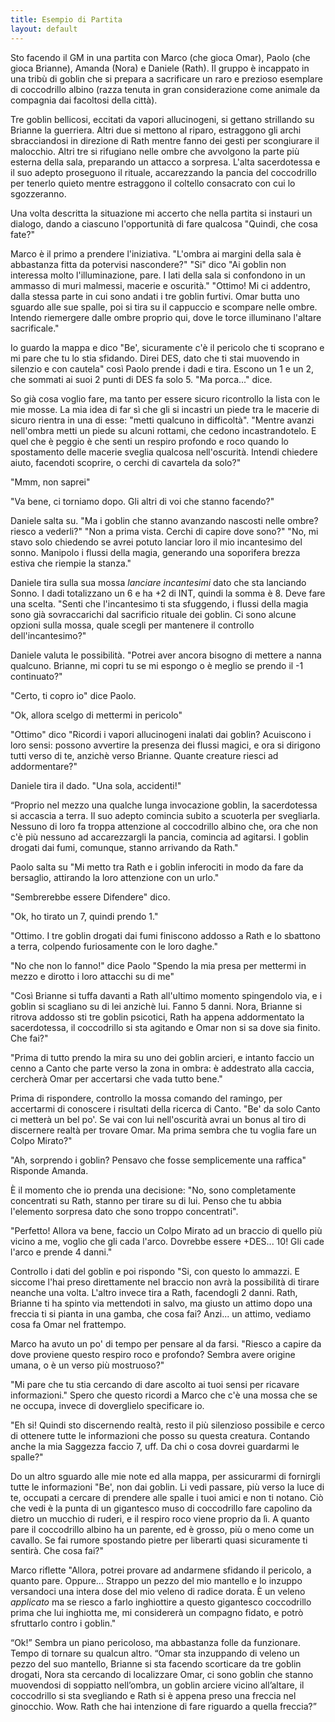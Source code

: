 ```yaml
---
title: Esempio di Partita
layout: default
---
```

Sto facendo il GM in una partita con Marco (che gioca Omar), Paolo (che gioca Brianne), Amanda (Nora) e Daniele (Rath). Il gruppo è incappato in una tribù di goblin che si prepara a sacrificare un raro e prezioso esemplare di coccodrillo albino (razza tenuta in gran considerazione come animale da compagnia dai facoltosi della città).

Tre goblin bellicosi, eccitati da vapori allucinogeni, si gettano strillando su Brianne la guerriera. Altri due si mettono al riparo, estraggono gli archi sbracciandosi in direzione di Rath mentre fanno dei gesti per scongiurare il malocchio. Altri tre si rifugiano nelle ombre che avvolgono la parte più esterna della sala, preparando un attacco a sorpresa. L'alta sacerdotessa e il suo adepto proseguono il rituale, accarezzando la pancia del coccodrillo per tenerlo quieto mentre estraggono il coltello consacrato con cui lo sgozzeranno.

Una volta descritta la situazione mi accerto che nella partita si instauri un dialogo, dando a ciascuno l'opportunità di fare qualcosa "Quindi, che cosa fate?"

Marco è il primo a prendere l'iniziativa. "L'ombra ai margini della sala è abbastanza fitta da potervisi nascondere?" "Si" dico "Ai goblin non interessa molto l'illuminazione, pare. I lati della sala  si confondono in un ammasso di muri malmessi, macerie e oscurità." "Ottimo! Mi ci addentro, dalla stessa parte in cui sono andati i tre goblin furtivi. Omar butta uno sguardo alle sue spalle, poi si tira su il cappuccio e scompare nelle ombre. Intendo riemergere dalle ombre proprio qui, dove le torce illuminano l'altare sacrificale."

Io guardo la mappa e dico "Be', sicuramente c'è il pericolo che ti scoprano e mi pare che tu lo stia sfidando. Direi DES, dato che ti stai muovendo in silenzio e con cautela" così Paolo prende i dadi e tira. Escono un 1 e un 2, che sommati ai suoi 2 punti di DES fa solo 5. "Ma porca..." dice.

So già cosa voglio fare, ma tanto per essere sicuro ricontrollo la lista con le mie mosse. La mia idea di far sì che gli si incastri un piede tra le macerie di sicuro rientra in una di esse: "metti qualcuno in difficoltà". "Mentre avanzi nell'ombra metti un piede su alcuni rottami, che cedono incastrandotelo. E quel che è peggio è che senti un respiro profondo e roco quando lo spostamento delle macerie sveglia qualcosa nell'oscurità. Intendi chiedere aiuto, facendoti scoprire, o cerchi di cavartela da solo?"

"Mmm, non saprei"

"Va bene, ci torniamo dopo. Gli altri di voi che stanno facendo?"

Daniele salta su. "Ma i goblin che stanno avanzando nascosti nelle ombre? riesco a vederli?" "Non a prima vista. Cerchi di capire dove sono?" "No, mi stavo solo chiedendo se avrei potuto lanciar loro il mio incantesimo del sonno. Manipolo i flussi della magia, generando una soporifera brezza estiva che riempie la stanza."

Daniele tira sulla sua mossa *lanciare incantesimi* dato che sta lanciando Sonno. I dadi totalizzano un 6 e ha +2 di INT, quindi la somma è 8. Deve fare una scelta. "Senti che l'incantesimo ti sta sfuggendo, i flussi della magia sono già sovraccarichi dal sacrificio rituale dei goblin. Ci sono alcune opzioni sulla mossa, quale scegli per mantenere il controllo dell'incantesimo?"

Daniele valuta le possibilità. "Potrei aver ancora bisogno di mettere a nanna qualcuno. Brianne, mi copri tu se mi espongo o è meglio se prendo il -1 continuato?"

"Certo, ti copro io" dice Paolo.

"Ok, allora scelgo di mettermi in pericolo"

"Ottimo" dico "Ricordi i vapori allucinogeni inalati dai goblin? Acuiscono i loro sensi: possono avvertire la presenza dei flussi magici, e ora si dirigono tutti verso di te, anzichè verso Brianne. Quante creature riesci ad addormentare?"

Daniele tira il dado. "Una sola, accidenti!"

“Proprio nel mezzo una qualche lunga invocazione goblin, la sacerdotessa si accascia a terra. Il suo adepto comincia subito a scuoterla per svegliarla. Nessuno di loro fa troppa attenzione al coccodrillo albino che, ora che non c'è più nessuno ad accarezzargli la pancia, comincia ad agitarsi. I goblin drogati dai fumi, comunque, stanno arrivando da Rath."

Paolo salta su "Mi metto tra Rath e i goblin inferociti in modo da fare da bersaglio, attirando la loro attenzione con un urlo."

"Sembrerebbe essere Difendere" dico.

"Ok, ho tirato un 7, quindi prendo 1."

"Ottimo. I tre goblin drogati dai fumi finiscono addosso a Rath e lo sbattono a terra, colpendo furiosamente con le loro daghe."

"No che non lo fanno!" dice Paolo "Spendo la mia presa per mettermi in mezzo e dirotto i loro attacchi su di me"

"Così Brianne si tuffa davanti a Rath all'ultimo momento spingendolo via, e i goblin si scagliano su di lei anzichè lui. Fanno 5 danni. Nora, Brianne si ritrova addosso sti tre goblin psicotici, Rath ha appena addormentato la sacerdotessa, il coccodrillo si sta agitando e Omar non si sa dove sia finito. Che fai?"

"Prima di tutto prendo la mira su uno dei goblin arcieri, e intanto faccio un cenno a Canto che parte verso la zona in ombra:  è addestrato alla caccia, cercherà Omar per accertarsi che vada tutto bene."

Prima di rispondere, controllo la mossa comando del ramingo, per accertarmi di conoscere i risultati della ricerca di Canto. "Be' da solo Canto ci metterà un bel po'. Se vai con lui nell'oscurità avrai un bonus al tiro di discernere realtà per trovare Omar. Ma prima sembra che tu voglia fare un Colpo Mirato?"

"Ah, sorprendo i goblin? Pensavo che fosse semplicemente una raffica" Risponde Amanda.

È il momento che io prenda una decisione: "No, sono completamente concentrati su Rath, stanno per tirare su di lui. Penso che tu abbia l'elemento sorpresa dato che sono troppo concentrati".

"Perfetto! Allora va bene, faccio un Colpo Mirato ad un braccio di quello più vicino a me, voglio che gli cada l'arco. Dovrebbe essere +DES... 10! Gli cade l'arco e prende 4 danni."

Controllo i dati del goblin e poi rispondo "Si, con questo lo ammazzi. E siccome l'hai preso direttamente nel braccio non avrà la possibilità di tirare neanche una volta.  L'altro invece tira a Rath, facendogli 2 danni. Rath, Brianne ti ha spinto via mettendoti in salvo, ma giusto un attimo dopo una freccia ti si pianta in una gamba, che cosa fai? Anzi... un attimo, vediamo cosa fa Omar nel frattempo.

Marco ha avuto un po' di tempo per pensare al da farsi. "Riesco a capire da dove proviene questo respiro roco e profondo? Sembra avere origine umana, o è un verso più mostruoso?"

"Mi pare che tu stia cercando di dare ascolto ai tuoi sensi per ricavare informazioni." Spero che questo ricordi a Marco che c'è una mossa che se ne occupa, invece di doverglielo specificare io.

"Eh si! Quindi sto discernendo realtà, resto il più silenzioso possibile e cerco di ottenere tutte le informazioni che posso su questa creatura. Contando anche la mia Saggezza faccio 7, uff. Da chi o cosa dovrei guardarmi le spalle?"

Do un altro sguardo alle mie note ed alla mappa, per assicurarmi di fornirgli tutte le informazioni "Be', non dai goblin. Li vedi passare, più verso la luce di te, occupati a cercare di prendere alle spalle i tuoi amici e non ti notano. Ciò che vedi è la punta di un gigantesco muso di coccodrillo fare capolino da dietro un mucchio di ruderi, e il respiro roco viene proprio da lì. A quanto pare il coccodrillo albino ha un parente, ed è grosso, più o meno come un cavallo. Se fai rumore spostando pietre per liberarti quasi sicuramente ti sentirà. Che cosa fai?"

Marco riflette "Allora, potrei provare ad andarmene sfidando il pericolo, a quanto pare. Oppure... Strappo un pezzo del mio mantello e lo inzuppo versandoci una intera dose del mio veleno di radice dorata. È un veleno *applicato* ma se riesco a farlo inghiottire a questo gigantesco coccodrillo prima che lui inghiotta me, mi considererà un compagno fidato, e potrò sfruttarlo contro i goblin."

“Ok!” Sembra un piano pericoloso, ma abbastanza folle da funzionare. Tempo di tornare su qualcun altro. “Omar sta inzuppando di veleno un pezzo del suo mantello, Brianne si sta facendo scorticare da tre goblin drogati, Nora sta cercando di localizzare Omar, ci sono goblin che stanno muovendosi di soppiatto nell’ombra, un goblin arciere vicino all’altare, il coccodrillo si sta svegliando e Rath si è appena preso una freccia nel ginocchio. Wow. Rath che hai intenzione di fare riguardo a quella freccia?”

